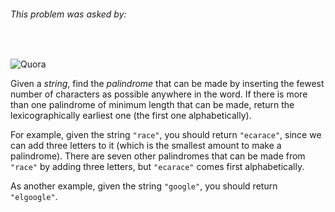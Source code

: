 ###### This problem was asked by:
<br>

![Quora](https://www.clickdo.in/wp-content/uploads/2018/03/effectively-use-quora-for-seo.png)

Given a _string_, find the _palindrome_ that can be made by inserting the fewest number of characters as possible anywhere in the word. If there is more than one palindrome of minimum length that can be made, return the lexicographically earliest one (the first one alphabetically).

For example, given the string `"race"`, you should return `"ecarace"`, since we can add three letters to it (which is the smallest amount to make a palindrome). There are seven other palindromes that can be made from `"race"` by adding three letters, but `"ecarace"` comes first alphabetically.

As another example, given the string `"google"`, you should return `"elgoogle"`.
